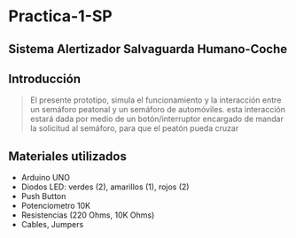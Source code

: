 # Practica-1-SP

## Sistema Alertizador Salvaguarda Humano-Coche

## Introducción

> El presente prototipo, simula el funcionamiento y la interacción entre un semáforo peatonal
y un semáforo de automóviles. esta interacción estará dada por medio de un botón/interruptor 
encargado de mandar la solicitud al semáforo, para que el peatón pueda cruzar

## Materiales utilizados

* Arduino UNO
* Diodos LED: verdes (2), amarillos (1), rojos (2)
* Push Button
* Potenciometro 10K
* Resistencias (220 Ohms, 10K Ohms)
* Cables, Jumpers
